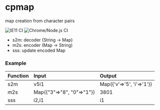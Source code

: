 # cpmap
map creation from character pairs

![IE11 CI](https://github.com/takanoriyanagitani/cpmap/workflows/IE11%20CI/badge.svg)
![Chrome/Node.js CI](https://github.com/takanoriyanagitani/cpmap/workflows/Chrome/Node.js%20CI/badge.svg)

* s2m: decoder (String -> Map)
* m2s: encoder (Map    -> String)
* sss: update encoded Map

### Example

| Function | Input | Output |
|:---------|:------|:-------|
| s2m      | v5i1  | Map({'v'=>'5', 'i'=>'1'}) |
| m2s      | Map({"3"=>"8", "0"=>"1"}) | 3801 |
| sss      | i2,i1 | i1 |
